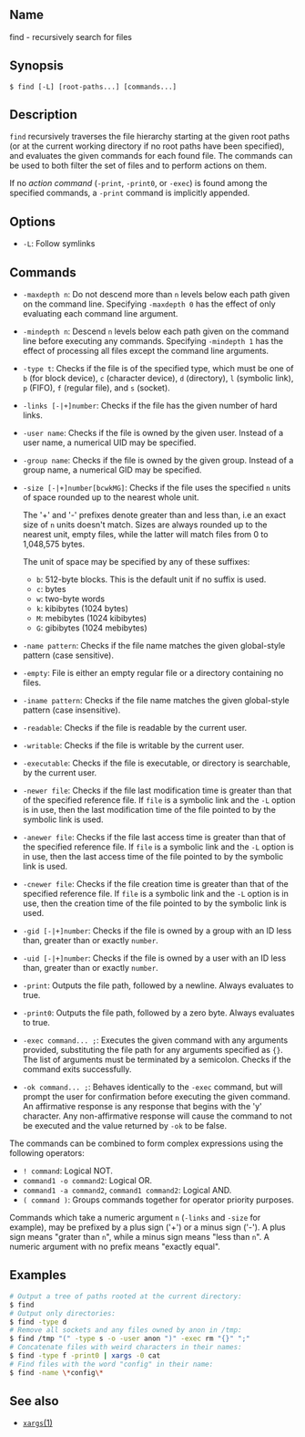 ## Name

find - recursively search for files

## Synopsis

```**sh
$ find [-L] [root-paths...] [commands...]
```

## Description

`find` recursively traverses the file hierarchy starting at the given root paths
(or at the current working directory if no root paths have been specified), and
evaluates the given commands for each found file. The commands can be used to
both filter the set of files and to perform actions on them.

If no *action command* (`-print`, `-print0`, or `-exec`) is found among the
specified commands, a `-print` command is implicitly appended.

## Options

* `-L`: Follow symlinks

## Commands

* `-maxdepth n`: Do not descend more than `n` levels below each path given on
  the command line. Specifying `-maxdepth 0` has the effect of only evaluating
  each command line argument.
* `-mindepth n`: Descend `n` levels below each path given on the command line
  before executing any commands. Specifying `-mindepth 1` has the effect of
  processing all files except the command line arguments.
* `-type t`: Checks if the file is of the specified type, which must be one of
  `b` (for block device), `c` (character device), `d` (directory), `l` (symbolic
  link), `p` (FIFO), `f` (regular file), and `s` (socket).
* `-links [-|+]number`: Checks if the file has the given number of hard links.
* `-user name`: Checks if the file is owned by the given user. Instead of a user
  name, a numerical UID may be specified.
* `-group name`: Checks if the file is owned by the given group. Instead of a
  group name, a numerical GID may be specified.
* `-size [-|+]number[bcwkMG]`: Checks if the file uses the specified `n` units of
  space rounded up to the nearest whole unit.

  The '+' and '-' prefixes denote greater than and less than, i.e an exact size
  of `n` units doesn't match. Sizes are always rounded up to the nearest unit,
  empty files, while the latter will match files from 0 to 1,048,575 bytes.
  
  The unit of space may be specified by any of these suffixes:

  * `b`: 512-byte blocks. This is the default unit if no suffix is used.
  * `c`: bytes
  * `w`: two-byte words
  * `k`: kibibytes (1024 bytes)
  * `M`: mebibytes (1024 kibibytes)
  * `G`: gibibytes (1024 mebibytes)

* `-name pattern`: Checks if the file name matches the given global-style
  pattern (case sensitive).
* `-empty`: File is either an empty regular file or a directory containing no
  files.
* `-iname pattern`: Checks if the file name matches the given global-style
  pattern (case insensitive).
* `-readable`: Checks if the file is readable by the current user.
* `-writable`: Checks if the file is writable by the current user.
* `-executable`: Checks if the file is executable, or directory is searchable,
by the current user.
* `-newer file`: Checks if the file last modification time is greater than that
  of the specified reference file. If `file` is a symbolic link and the `-L`
  option is in use, then the last modification time of the file pointed to by
  the symbolic link is used.
* `-anewer file`: Checks if the file last access time is greater than that of
  the specified reference file. If `file` is a symbolic link and the `-L`
  option is in use, then the last access time of the file pointed to by the
  symbolic link is used.
* `-cnewer file`: Checks if the file creation time is greater than that of
  the specified reference file. If `file` is a symbolic link and the `-L`
  option is in use, then the creation time of the file pointed to by the
  symbolic link is used.
* `-gid [-|+]number`: Checks if the file is owned by a group with an ID less
  than, greater than or exactly `number`.
* `-uid [-|+]number`: Checks if the file is owned by a user with an ID less
  than, greater than or exactly `number`.
* `-print`: Outputs the file path, followed by a newline. Always evaluates to
  true.
* `-print0`: Outputs the file path, followed by a zero byte. Always evaluates to
  true.
* `-exec command... ;`: Executes the given command with any arguments provided,
  substituting the file path for any arguments specified as `{}`. The list of
  arguments must be terminated by a semicolon. Checks if the command exits
  successfully.
* `-ok command... ;`: Behaves identically to the `-exec` command, but will
  prompt the user for confirmation before executing the given command. An
  affirmative response is any response that begins with the 'y' character.
  Any non-affirmative response will cause the command to not be executed and
  the value returned by `-ok` to be false.

The commands can be combined to form complex expressions using the following
operators:

* `! command`: Logical NOT.
* `command1 -o command2`: Logical OR.
* `command1 -a command2`, `command1 command2`: Logical AND.
* `( command )`: Groups commands together for operator priority purposes.

Commands which take a numeric argument `n` (`-links` and `-size` for example),
may be prefixed by a plus sign ('+') or a minus sign ('-'). A plus sign means
"grater than `n`", while a minus sign means "less than `n`". A numeric argument
with no prefix means "exactly equal".

## Examples

```sh
# Output a tree of paths rooted at the current directory:
$ find
# Output only directories:
$ find -type d
# Remove all sockets and any files owned by anon in /tmp:
$ find /tmp "(" -type s -o -user anon ")" -exec rm "{}" ";"
# Concatenate files with weird characters in their names:
$ find -type f -print0 | xargs -0 cat
# Find files with the word "config" in their name:
$ find -name \*config\*
```

## See also

* [`xargs`(1)](help://man/1/xargs)
